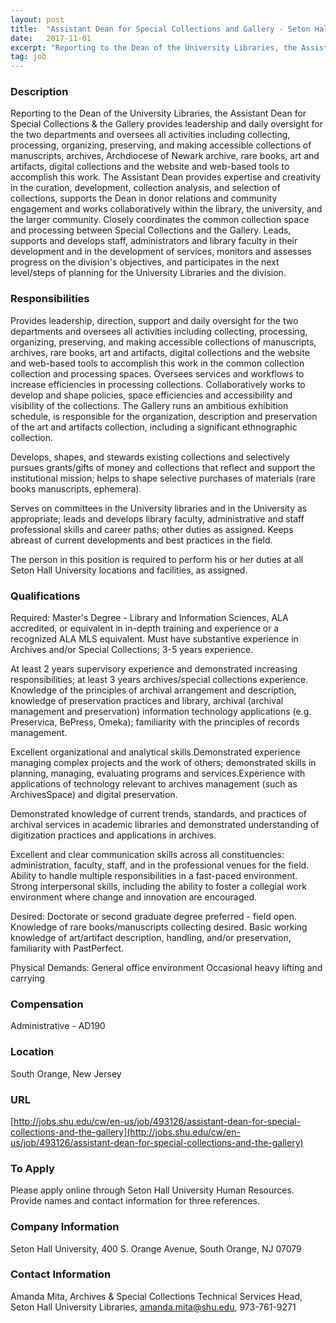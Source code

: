 ```yaml
---
layout: post
title:  "Assistant Dean for Special Collections and Gallery - Seton Hall University Libraries"
date:   2017-11-01
excerpt: "Reporting to the Dean of the University Libraries, the Assistant Dean for Special Collections & the Gallery provides leadership and daily oversight for the two departments and oversees all activities including collecting, processing, organizing, preserving, and making accessible collections of manuscripts, archives, Archdiocese of Newark archive, rare books, art and..."
tag: job
---
```


### Description   

Reporting to the Dean of the University Libraries, the Assistant Dean for Special Collections & the Gallery provides leadership and daily oversight for the two departments and oversees all activities including collecting, processing, organizing, preserving, and making accessible collections of manuscripts, archives, Archdiocese of Newark archive, rare books, art and artifacts, digital collections and the website and web-based tools to accomplish this work. The Assistant Dean provides expertise and creativity in the curation, development, collection analysis, and selection of collections, supports the Dean in donor relations and community engagement and works collaboratively within the library, the university, and the larger community. Closely coordinates the common collection space and processing between Special Collections and the Gallery. Leads, supports and develops staff, administrators and library faculty in their development and in the development of services, monitors and assesses progress on the division's objectives, and participates in the next level/steps of planning for the University Libraries and the division.


### Responsibilities   

Provides leadership, direction, support and daily oversight for the two departments and oversees all activities including collecting, processing, organizing, preserving, and making accessible collections of manuscripts, archives, rare books, art and artifacts, digital collections and the website and web-based tools to accomplish this work in the common collection collection and processing spaces. Oversees services and workflows to increase efficiencies in processing collections. Collaboratively works to develop and shape policies, space efficiencies and accessibility and visibility of the collections. The Gallery runs an ambitious exhibition schedule, is responsible for the organization, description and preservation of the art and artifacts collection, including a significant ethnographic collection.

Develops, shapes, and stewards existing collections and selectively pursues grants/gifts of money and collections that reflect and support the institutional mission; helps to shape selective purchases of materials (rare books manuscripts, ephemera).

Serves on committees in the University libraries and in the University as appropriate; leads and develops library faculty, administrative and staff professional skills and career paths; other duties as assigned. Keeps abreast of current developments and best practices in the field.

The person in this position is required to perform his or her duties at all Seton Hall University locations and facilities, as assigned.


### Qualifications   

Required: 
Master's Degree - Library and Information Sciences, ALA accredited, or equivalent in in-depth training and experience or a recognized ALA MLS equivalent. Must have substantive experience in Archives and/or Special Collections; 3-5 years experience.

At least 2 years supervisory experience and demonstrated increasing responsibilities; at least 3 years archives/special collections experience.
Knowledge of the principles of archival arrangement and description, knowledge of preservation practices and library, archival (archival management and preservation) information technology applications (e.g. Preservica, BePress, Omeka); familiarity with the principles of records management.

Excellent organizational and analytical skills.Demonstrated experience managing complex projects and the work of others; demonstrated skills in planning, managing, evaluating programs and services.Experience with applications of technology relevant to archives management (such as ArchivesSpace) and digital preservation.

Demonstrated knowledge of current trends, standards, and practices of archival services in academic libraries and demonstrated understanding of digitization practices and applications in archives.

Excellent and clear communication skills across all constituencies: administration, faculty, staff, and in the professional venues for the field.
Ability to handle multiple responsibilities in a fast-paced environment.
Strong interpersonal skills, including the ability to foster a collegial work environment where change and innovation are encouraged.

Desired:
Doctorate or second graduate degree preferred - field open.
Knowledge of rare books/manuscripts collecting desired.
Basic working knowledge of art/artifact description, handling, and/or preservation, familiarity with PastPerfect.

Physical Demands:
General office environment
Occasional heavy lifting and carrying


### Compensation   

Administrative - AD190


### Location   

South Orange, New Jersey


### URL   

[http://jobs.shu.edu/cw/en-us/job/493126/assistant-dean-for-special-collections-and-the-gallery](http://jobs.shu.edu/cw/en-us/job/493126/assistant-dean-for-special-collections-and-the-gallery)

### To Apply   

Please apply online through Seton Hall University Human Resources.
Provide names and contact information for three references.


### Company Information   

Seton Hall University, 400 S. Orange Avenue, South Orange, NJ 07079


### Contact Information   

Amanda Mita, Archives & Special Collections Technical Services Head, Seton Hall University Libraries, amanda.mita@shu.edu, 973-761-9271

